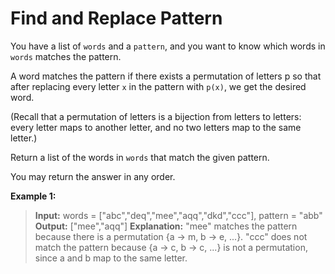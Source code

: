 # Find and Replace Pattern
You have a list of `words` and a `pattern`, and you want to know which words in `words` matches the pattern.

A word matches the pattern if there exists a permutation of letters p so that after replacing every letter `x` in the pattern with `p(x)`, we get the desired word.

(Recall that a permutation of letters is a bijection from letters to letters: every letter maps to another letter, and no two letters map to the same letter.)

Return a list of the words in `words` that match the given pattern. 

You may return the answer in any order.

 

**Example 1:**

>**Input:** words = ["abc","deq","mee","aqq","dkd","ccc"], pattern = "abb"
>**Output:** ["mee","aqq"]
>**Explanation:** "mee" matches the pattern because there is a permutation {a -> m, b -> e, ...}. 
>"ccc" does not match the pattern because {a -> c, b -> c, ...} is not a permutation,
>since a and b map to the same letter.

